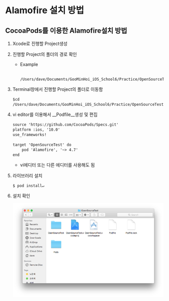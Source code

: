 # Alamofire 설치 방법

## CocoaPods를 이용한 Alamofire설치 방법

1. Xcode로 진행할 Project생성

2. 진행할 Project의 폴더의 경로 확인
	* Example
	
	  ```
	  	/Users/dave/Documents/GooMinHoi_iOS_School6/Practice/OpenSourceTest/
	  ```
	   
 
3. Terminal창에서 진행할 Project의 폴더로 이동함

	```
	$cd /Users/dave/Documents/GooMinHoi_iOS_School6/Practice/OpenSourceTest/
	
	```
 
4. vi editor를 이용해서 __Podfile__생성 및 편집

	```
	source 'https://github.com/CocoaPods/Specs.git'
	platform :ios, '10.0'
	use_frameworks!

	target 'OpenSourceTest' do
        pod 'Alamofire', '~> 4.7'
	end
	```
	* vi에디터 또는 다른 에디터를 사용해도 됨
 
5. 라이브러리 설치
	
	```
	$ pod install↵
	```

 
6. 설치 확인

	![Folder](Practice/folderImage.png "Folder")